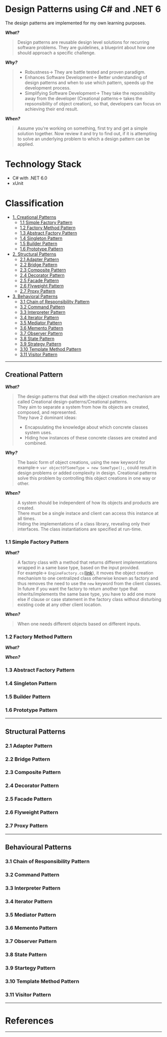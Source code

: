 # Design Patterns using C# and .NET 6
The design patterns are implemented for my own learning purposes.

**_What?_**
> Design patterns are reusable design level solutions for recurring software problems.
> They are guidelines, a blueprint about how one should approach a specific challenge.

**_Why?_**
> - Robustness→ They are battle tested and proven paradigm.
> - Enhances Software Development→ Better understanding of design patterns and when to use which pattern, speeds up the development process.
> - Simplifying Software Development→ They take the reponsibility away from the developer (Creational patterns→ takes the repsonsibility of object creation), so that, developers can focus on achieving their end result.

**_When?_**
> Assume you're working on something, first try and get a simple solution together.
> Now review it and try to find out, if it is attempting to solve an underlying problem to which a design pattern can be applied.

# Technology Stack
- C# with .NET 6.0
- xUnit

# Classification
- [1. Creational Patterns](#creational-pattern)
    - [1.1 Simple Factory Pattern](#11-simple-factory-pattern)
    - [1.2 Factory Method Pattern](#12-factory-method-pattern)
    - [1.3 Abstract Factory Pattern](#13-abstract-factory-pattern)
    - [1.4 Singleton Pattern](#14-singleton-pattern)
    - [1.5 Builder Pattern](#15-builder-pattern)
    - [1.6 Prototype Pattern](#16-prototype-pattern)
- [2. Structural Patterns](#structural-pattern)
    - [2.1 Adapter Pattern](#21-adapter-pattern)
    - [2.2 Bridge Pattern](#22-bridge-pattern)
    - [2.3 Composite Pattern](#23-composite-pattern)
    - [2.4 Decorator Pattern](#24-decorator-pattern)
    - [2.5 Facade Pattern](#25-facade-pattern)
    - [2.6 Flyweight Pattern](#26-flyweight-pattern)
    - [2.7 Proxy Pattern](#27-proxy-pattern)
- [3. Behavioral Patterns](#behavioral-pattern)
    - [3.1 Chain of Responsibility Pattern](#31-chain-of-responsibility-pattern)
    - [3.2 Command Pattern](#32-command-pattern)
    - [3.3 Interpreter Pattern](#33-interpreter-pattern)
    - [3.4 Iterator Pattern](#34-iterator-pattern)
    - [3.5 Mediator Pattern](#35-mediator-pattern)
    - [3.6 Memento Pattern](#36-memento-pattern)
    - [3.7 Observer Pattern](#37-observer-pattern)
    - [3.8 State Pattern](#38-state-pattern)
    - [3.9 Strategy Pattern](#39-strategy-pattern)
    - [3.10 Template Method Pattern](#310-template-method-pattern)
    - [3.11 Visitor Pattern](#311-visitor-pattern)
***
## Creational Pattern
**_What?_**
> The design patterns that deal with the object creation mechanism are called Creational design-patterns/Creational patterns.<br>
> They aim to separate a system from how its objects are created, composed, and represented.<br>
> They have 2 dominant ideas:
> - Encapsulating the knowledge about which concrete classes system uses.
> - Hiding how instances of these concrete classes are created and combined.

**_Why?_**
> The basic form of object creations, using the new keyword for example→ `var objectOfSomeType = new SomeType();`, could result in design problems or added complexity in design.
> Creational patterns solve this problem by controlling this object creations in one way or other.

**_When?_**
> A system should be independent of how its objects and products are created.<br>
> There must be a single instace and client can access this instance at all times.<br>
> Hiding the implementations of a class library, revealing only their interfaces. The class instantiations are specified at run-time.

### 1.1 Simple Factory Pattern
**_What?_**
> A factory class with a method that returns different implementations wrapped in a same base type, based on the input provided.<br>
> For example→ `EngineFactory.cs`([link](https://github.com/phougatv/vp-design-patterns/blob/master/src/Creational/1_SimpleFactory/Factories/EngineFactory.cs)), it moves the object creation mechanism to one centralized class otherwise known as factory and thus removes the need to use the `new` keyword from the client classes.
> In future if you want the factory to return another type that inherits/implements the same base type, you have to add one more else if clause or case statement in the factory class without disturbing existing code at any other client location.

**_When?_**
> When one needs different objects based on different inputs.<br>

### 1.2 Factory Method Pattern
**_What?_**

**_When?_**

### 1.3 Abstract Factory Pattern
### 1.4 Singleton Pattern
### 1.5 Builder Pattern
### 1.6 Prototype Pattern
***
## Structural Patterns
### 2.1 Adapter Pattern
### 2.2 Bridge Pattern
### 2.3 Composite Pattern
### 2.4 Decorator Pattern
### 2.5 Facade Pattern
### 2.6 Flyweight Pattern
### 2.7 Proxy Pattern
***
## Behavioural Patterns
### 3.1 Chain of Responsibility Pattern
### 3.2 Command Pattern
### 3.3 Interpreter Pattern
### 3.4 Iterator Pattern
### 3.5 Mediator Pattern
### 3.6 Memento Pattern
### 3.7 Observer Pattern
### 3.8 State Pattern
### 3.9 Startegy Pattern
### 3.10 Template Method Pattern
### 3.11 Visitor Pattern
***
# References
***
